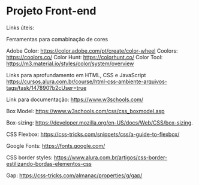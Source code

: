# Projeto Front-end

Links úteis:

Ferramentas para comabinação de cores

Adobe Color: https://color.adobe.com/pt/create/color-wheel
Coolors: https://coolors.co/
Color Hunt: https://colorhunt.co/
Color Tool: https://m3.material.io/styles/color/system/overview

Links para aprofundamento em HTML, CSS e JavaScript
https://cursos.alura.com.br/course/html-css-ambiente-arquivos-tags/task/147890?b2cUser=true

Link para documentação: https://www.w3schools.com/

Box Model: https://www.w3schools.com/css/css_boxmodel.asp

Box-sizing: https://developer.mozilla.org/en-US/docs/Web/CSS/box-sizing.

CSS Flexbox: https://css-tricks.com/snippets/css/a-guide-to-flexbox/

Google Fonts: https://fonts.google.com/

CSS border styles: https://www.alura.com.br/artigos/css-border-estilizando-bordas-elementos-css

Gap: https://css-tricks.com/almanac/properties/g/gap/

